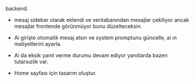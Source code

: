 backend.

- mesaj sidebar olarak eklendi ve veritabanından mesajlar çekiliyor ancak mesajlar frontende görünmüyor
  bunu düzelteceksin.

- Ai girişte otomatik mesaj atsın ve system promptunu güncelle, ai ın maliyetlerini ayarla.
- Ai da eksik yanıt verme durumu devam ediyor yanıtlarda bazen tutarsızlık var.

- Home sayfası için tasarım oluştur.
